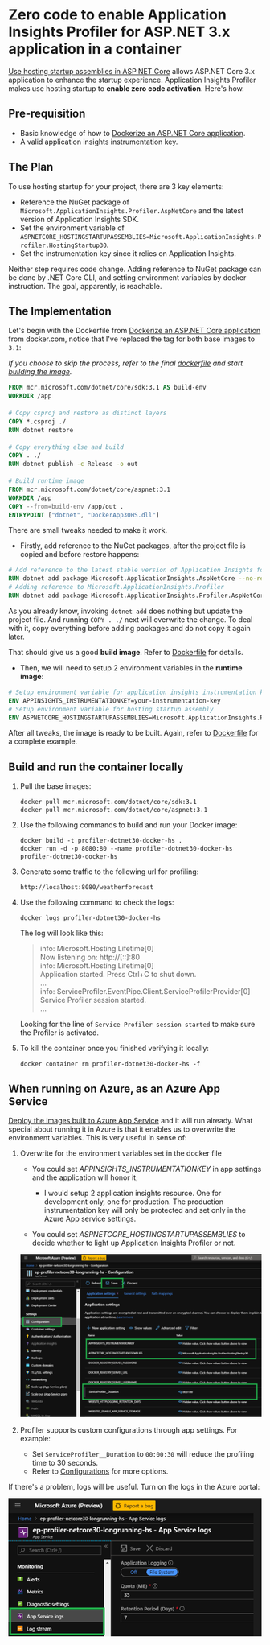 # Zero code to enable Application Insights Profiler for ASP.NET 3.x application in a container

[Use hosting startup assemblies in ASP.NET Core](https://docs.microsoft.com/en-us/aspnet/core/fundamentals/host/platform-specific-configuration?view=aspnetcore-3.0) allows ASP.NET Core 3.x application to enhance the startup experience. Application Insights Profiler makes use hosting startup to **enable zero code activation**. Here's how.

## Pre-requisition

* Basic knowledge of how to [Dockerize an ASP.NET Core application](https://docs.docker.com/engine/examples/dotnetcore/).
* A valid application insights instrumentation key.

## The Plan

To use hosting startup for your project, there are 3 key elements:

* Reference the NuGet package of `Microsoft.ApplicationInsights.Profiler.AspNetCore` and the latest version of Application Insights SDK.
* Set the environment variable of `ASPNETCORE_HOSTINGSTARTUPASSEMBLIES=Microsoft.ApplicationInsights.Profiler.HostingStartup30`.
* Set the instrumentation key since it relies on Application Insights.

Neither step requires code change. Adding reference to NuGet package can be done by .NET Core CLI, and setting environment variables by docker instruction. The goal, apparently, is reachable.

## The Implementation

Let's begin with the Dockerfile from [Dockerize an ASP.NET Core application](https://docs.docker.com/engine/examples/dotnetcore/) from docker.com, notice that I've replaced the tag for both base images to `3.1`:

_If you choose to skip the process, refer to the final [dockerfile](./Dockerfile) and start [building the image](#Build-and-run-the-container-locally)._

```dockerfile
FROM mcr.microsoft.com/dotnet/core/sdk:3.1 AS build-env
WORKDIR /app

# Copy csproj and restore as distinct layers
COPY *.csproj ./
RUN dotnet restore

# Copy everything else and build
COPY . ./
RUN dotnet publish -c Release -o out

# Build runtime image
FROM mcr.microsoft.com/dotnet/core/aspnet:3.1
WORKDIR /app
COPY --from=build-env /app/out .
ENTRYPOINT ["dotnet", "DockerApp30HS.dll"]
```

There are small tweaks needed to make it work.

* Firstly, add reference to the NuGet packages, after the project file is copied and before restore happens:

```dockerfile
# Add reference to the latest stable version of Application Insights for ASP.NET Core.
RUN dotnet add package Microsoft.ApplicationInsights.AspNetCore --no-restore
# Adding reference to Microsoft.ApplicationInsights.Profiler
RUN dotnet add package Microsoft.ApplicationInsights.Profiler.AspNetCore -v 2.2.0-* --no-restore
```

As you already know, invoking `dotnet add` does nothing but update the project file. And running `COPY . ./` next will overwrite the change. To deal with it, copy everything before adding packages and do not copy it again later.

That should give us a good **build image**. Refer to [Dockerfile](./Dockerfile) for details.

* Then, we will need to setup 2 environment variables in the **runtime image**:

```dockerfile
# Setup environment variable for application insights instrumentation key
ENV APPINSIGHTS_INSTRUMENTATIONKEY=your-instrumentation-key
# Setup environment variable for hosting startup assembly
ENV ASPNETCORE_HOSTINGSTARTUPASSEMBLIES=Microsoft.ApplicationInsights.Profiler.HostingStartup30
```

After all tweaks, the image is ready to be built. Again, refer to [Dockerfile](./Dockerfile) for a complete example.

## Build and run the container locally

1. Pull the base images:

    ```docker
    docker pull mcr.microsoft.com/dotnet/core/sdk:3.1
    docker pull mcr.microsoft.com/dotnet/core/aspnet:3.1
    ```

1. Use the following commands to build and run your Docker image:

    ```docker
    docker build -t profiler-dotnet30-docker-hs .
    docker run -d -p 8080:80 --name profiler-dotnet30-docker-hs profiler-dotnet30-docker-hs
    ```

1. Generate some traffic to the following url for profiling:

    ```url
    http://localhost:8080/weatherforecast
    ```

1. Use the following command to check the logs:

    ```docker
    docker logs profiler-dotnet30-docker-hs
    ```

    The log will look like this:
    > info: Microsoft.Hosting.Lifetime[0] \
      Now listening on: http://[::]:80 \
    info: Microsoft.Hosting.Lifetime[0] \
        Application started. Press Ctrl+C to shut down. \
    ... \
    info: ServiceProfiler.EventPipe.Client.ServiceProfilerProvider[0] \
        Service Profiler session started. \
    ...

    Looking for the line of `Service Profiler session started` to make sure the Profiler is activated.

1. To kill the container once you finished verifying it locally:

    ```docker
    docker container rm profiler-dotnet30-docker-hs -f
    ```

## When running on Azure, as an Azure App Service

[Deploy the images built to Azure App Service](https://docs.microsoft.com/en-us/azure/app-service/containers/quickstart-docker) and it will run already. What special about running it in Azure is that it enables us to overwrite the environment variables. This is very useful in sense of:

1. Overwrite for the environment variables set in the docker file
    * You could set _APPINSIGHTS_INSTRUMENTATIONKEY_ in app settings and the application will honor it;
        * I would setup 2 application insights resource. One for development only, one for production. The production instrumentation key will only be protected and set only in the Azure App service settings.

    * You could set _ASPNETCORE_HOSTINGSTARTUPASSEMBLIES_ to decide whether to light up Application Insights Profiler or not.

    ![AppSettings](./media/AppSettings.png)

1. Profiler supports custom configurations through app settings. For example:
    * Set `ServiceProfiler__Duration` to `00:00:30` will reduce the profiling time to 30 seconds.
    * Refer to [Configurations](https://github.com/microsoft/ApplicationInsights-Profiler-AspNetCore/blob/master/Configurations.md#configuration-references) for more options.

If there's a problem, logs will be useful. Turn on the logs in the Azure portal:

![Enabling logs](./media/EnableLogs.png)
